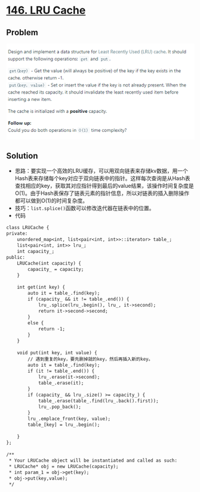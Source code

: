 # [146. LRU Cache](https://leetcode.com/problems/lru-cache/)

## Problem
![image-20200913170820421](leetcode_146.assets/image-20200913170820421.png)
## Solution
* 思路：要实现一个高效的LRU缓存，可以用双向链表来存储kv数据，用一个Hash表来存储每个key对应于双向链表中的指针。这样每次查询是从Hash表查找相应的key，获取其对应指针得到最后的value结果，该操作时间复杂度是O(1)。由于Hash表保存了链表元素的指针信息，所以对链表的插入删除操作都可以做到O(1)的时间复杂度。
* 技巧：`list.splice()`函数可以修改迭代器在链表中的位置。
* 代码
```
class LRUCache {
private:
	unordered_map<int, list<pair<int, int>>::iterator> table_;
	list<pair<int, int>> lru_;
	int capacity_;
public:
	LRUCache(int capacity) {
		capacity_ = capacity;
	}

	int get(int key) {
		auto it = table_.find(key);
		if (capacity_ && it != table_.end()) {
			lru_.splice(lru_.begin(), lru_, it->second);
			return it->second->second;
		}
		else {
			return -1;
		}
	}

	void put(int key, int value) {
		// 遇到重复的key，要先删掉就的key，然后再插入新的key。
		auto it = table_.find(key);
		if (it != table_.end()) {
			lru_.erase(it->second);
			table_.erase(it);
		}
		if (capacity_ && lru_.size() >= capacity_) {
			table_.erase(table_.find(lru_.back().first));
			lru_.pop_back();
		}
		lru_.emplace_front(key, value);
		table_[key] = lru_.begin();

	}
};

/**
 * Your LRUCache object will be instantiated and called as such:
 * LRUCache* obj = new LRUCache(capacity);
 * int param_1 = obj->get(key);
 * obj->put(key,value);
 */
```